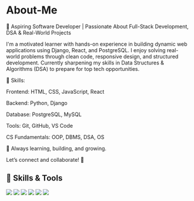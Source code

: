# About-Me
🚀 Aspiring Software Developer | Passionate About Full-Stack Development, DSA & Real-World Projects

I'm a motivated learner with hands-on experience in building dynamic web applications using Django, React, and PostgreSQL. I enjoy solving real-world problems through clean code, responsive design, and structured development. Currently sharpening my skills in Data Structures & Algorithms (DSA) to prepare for top tech opportunities.

🔧 Skills:

Frontend: HTML, CSS, JavaScript, React

Backend: Python, Django

Database: PostgreSQL, MySQL

Tools: Git, GitHub, VS Code

CS Fundamentals: OOP, DBMS, DSA, OS

🌱 Always learning, building, and growing.

Let’s connect and collaborate! 🤝
## 🚀 Skills & Tools

<p align="left">
  <img src="https://img.shields.io/badge/HTML5-E34F26?style=for-the-badge&logo=html5&logoColor=white"/>
  <img src="https://img.shields.io/badge/CSS3-1572B6?style=for-the-badge&logo=css3&logoColor=white"/>
  <img src="https://img.shields.io/badge/JavaScript-F7DF1E?style=for-the-badge&logo=javascript&logoColor=black"/>
  <img src="https://img.shields.io/badge/React-20232A?style=for-the-badge&logo=react&logoColor=61DAFB"/>
  <img src="https://img.shields.io/badge/Django-092E20?style=for-the-badge&logo=django&logoColor=white"/>
  <img src="https://img.shields.io/badge/PostgreSQL-336791?style=for-the-badge&logo=postgresql&logoColor=white"/>
</p>

